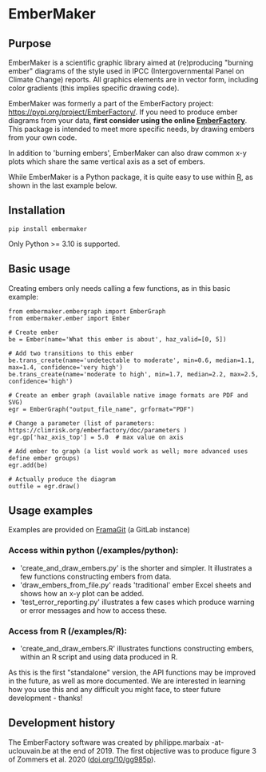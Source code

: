 # EmberMaker

## Purpose

EmberMaker is a scientific graphic library aimed at (re)producing "burning ember" diagrams 
of the style used in IPCC (Intergovernmental Panel on Climate Change) reports. 
All graphics elements are in vector form, including color gradients (this implies specific drawing code).

EmberMaker was formerly a part of the EmberFactory project: https://pypi.org/project/EmberFactory/. 
If you need to produce ember diagrams from your data, **first consider using the online [EmberFactory](https://pypi.org/project/EmberFactory/)**. 
This package is intended to meet more specific needs, by drawing embers from your own code.

In addition to 'burning embers', EmberMaker can also draw common x-y plots which share the
same vertical axis as a set of embers.

While EmberMaker is a Python package, it is quite easy to use within [R](https://www.r-project.org),
as shown in the last example below.

## Installation

`pip install embermaker`

Only Python >= 3.10 is supported.

## Basic usage
Creating embers only needs calling a few functions, as in this basic example:

```
from embermaker.embergraph import EmberGraph
from embermaker.ember import Ember

# Create ember
be = Ember(name='What this ember is about', haz_valid=[0, 5])

# Add two transitions to this ember
be.trans_create(name='undetectable to moderate', min=0.6, median=1.1, max=1.4, confidence='very high')
be.trans_create(name='moderate to high', min=1.7, median=2.2, max=2.5, confidence='high')

# Create an ember graph (available native image formats are PDF and SVG)
egr = EmberGraph("output_file_name", grformat="PDF")

# Change a parameter (list of parameters: https://climrisk.org/emberfactory/doc/parameters )
egr.gp['haz_axis_top'] = 5.0  # max value on axis 

# Add ember to graph (a list would work as well; more advanced uses define ember groups)
egr.add(be)

# Actually produce the diagram
outfile = egr.draw()
```

## Usage examples

Examples are provided on [FramaGit](https://framagit.org/marbaix/embermaker/-/tree/master/examples) (a GitLab instance)

### Access within python (/examples/python): 
- 'create_and_draw_embers.py' is the shorter and simpler. It illustrates a few functions constructing embers from data.
- 'draw_embers_from_file.py' reads 'traditional' ember Excel sheets and shows how an x-y plot can be added.
- 'test_error_reporting.py' illustrates a few cases which produce warning or error messages and how to access these.
### Access from R (/examples/R):
- 'create_and_draw_embers.R' illustrates functions constructing embers, within an R script and using data produced in R.

As this is the first "standalone" version, the API functions may be improved in the future, as well as more documented.
We are interested in learning how you use this and any difficult you might face, to steer future development - thanks!

## Development history
The EmberFactory software was created by philippe.marbaix -at- uclouvain.be at the end of 2019.
The first objective was to produce figure 3 of Zommers et al. 2020 ([doi.org/10/gg985p](https://doi.org/10/gg985p)).
